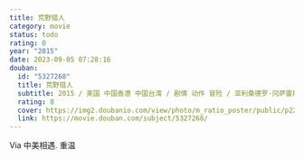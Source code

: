 ```yaml
---
title: 荒野猎人
category: movie
status: todo
rating: 0
year: "2015"
date: 2023-09-05 07:28:16
douban:
  id: "5327268"
  title: 荒野猎人
  subtitle: 2015 / 美国 中国香港 中国台湾 / 剧情 动作 冒险 / 亚利桑德罗·冈萨雷斯·伊纳里多 / 莱昂纳多·迪卡普里奥 汤姆·哈迪
  rating: 8
  cover: https://img2.doubanio.com/view/photo/m_ratio_poster/public/p2279945831.jpg
  link: https://movie.douban.com/subject/5327268/
---
```


Via 中美相遇. 重温